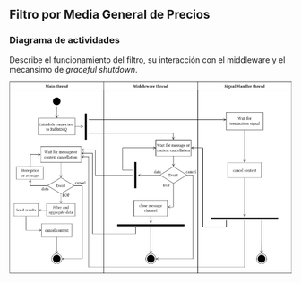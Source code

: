 ## Filtro por Media General de Precios

### Diagrama de actividades
Describe el funcionamiento del filtro, su interacción con el middleware y el
mecansimo de _graceful shutdown_.

![actividades](../../img/DiagramaActividadesQ4.png)
